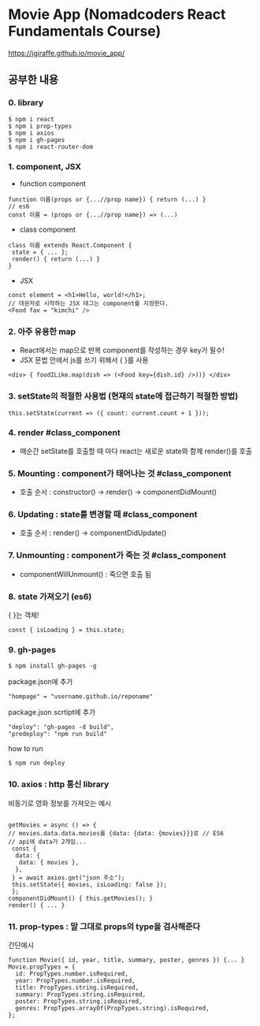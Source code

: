 # Movie App (Nomadcoders React Fundamentals Course)

<https://jgiraffe.github.io/movie_app/>

## 공부한 내용

### 0. library
```
$ npm i react
$ npm i prop-types
$ npm i axios
$ npm i gh-pages
$ npm i react-router-dom
```

### 1. component, JSX
- function component
```
function 이름(props or {...//prop name}) { return (...) }
// es6
const 이름 = (props or {...//prop name}) => (...)
```
- class component
```
class 이름 extends React.Component {
 state = { ... };
 render() { return (...) }
}
```
- JSX
```
const element = <h1>Hello, world!</h1>;
// 대문자로 시작하는 JSX 태그는 component를 지정한다.
<Food fav = "kimchi" />
```
### 2. 아주 유용한 map
- React에서는 map으로 반복 component를 작성하는 경우 key가 필수!
- JSX 문법 안에서 js를 쓰기 위해서 { }를 사용

```
<div> { foodILike.map(dish => (<Food key={dish.id} />))} </div>
```

### 3. setState의 적절한 사용법 (현재의 state에 접근하기 적절한 방법)

```
this.setState(current => ({ count: current.count + 1 }));
```

### 4. render #class_component
- 매순간 setState를 호출할 때 마다 react는 새로운 state와 함께 render()를 호출

### 5. Mounting : component가 태어나는 것 #class_component

- 호출 순서 : constructor() -> render() -> componentDidMount()

### 6. Updating : state를 변경할 때 #class_component

- 호출 순서 : render() -> componentDidUpdate()

### 7. Unmounting : component가 죽는 것 #class_component

- componentWillUnmount() : 죽으면 호출 됨

### 8. state 가져오기 (es6)
{ }는 객체!
```
const { isLoading } = this.state;
```
### 9. gh-pages

```
$ npm install gh-pages -g
```
package.json에 추가
```
"hompage" = "username.github.io/reponame"
```
package.json scrtipt에 추가
```
"deploy": "gh-pages -d build",
"predeploy": "npm run build"
```
how to run
```
$ npm run deploy
```
### 10. axios : http 통신 library
비동기로 영화 정보를 가져오는 예시 
```

getMovies = async () => {
// movies.data.data.movies를 {data: {data: {movies}}}로 // ES6
// api에 data가 2개임...
 const {
  data: {
   data: { movies },
  },
 } = await axios.get("json 주소");
 this.setState({ movies, isLoading: false });
 };
componentDidMount() { this.getMovies(); }
render() { ... }
```
### 11. prop-types : 말 그대로 props의 type을 검사해준다
간단예시
```
function Movie({ id, year, title, summary, poster, genres }) {... }
Movie.propTypes = {
  id: PropTypes.number.isRequired,
  year: PropTypes.number.isRequired,
  title: PropTypes.string.isRequired,
  summary: PropTypes.string.isRequired,
  poster: PropTypes.string.isRequired,
  genres: PropTypes.arrayOf(PropTypes.string).isRequired,
};
```

